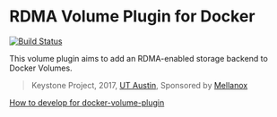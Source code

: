 # RDMA Volume Plugin for Docker
[![Build Status](https://travis-ci.com/Jacobingalls/docker-volume-rdma.svg?token=gApgdwdJqgCSb16jdyzv&branch=master)](https://travis-ci.com/Jacobingalls/docker-volume-rdma)

This volume plugin aims to add an RDMA-enabled storage backend to Docker Volumes.

> Keystone Project, 2017, [UT Austin][UT], Sponsored by [Mellanox][Mellanox]

[How to develop for docker-volume-plugin][develop]

[UT]: http://www.ece.utexas.edu
[develop]: DEVELOPING_INSTRUCTIONS.md
[Mellanox]: http://www.mellanox.com
